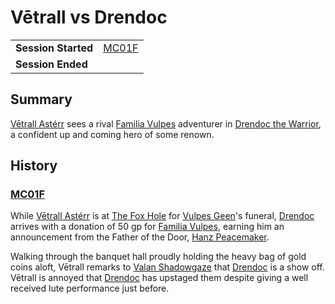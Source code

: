 # Vētrall vs Drendoc

|||
| --- | --- |
| **Session Started** | [MC01F](../sessions/completed/MC01F.md) | storyline.2
| **Session Ended** | |

## Summary

[Vētrall Astérr](../characters/vetrall-asterr.md) sees a rival [Familia Vulpes](../organisations/familia-vulpes.md) adventurer in [Drendoc the Warrior](../characters/drendoc.md), a confident up and coming hero of some renown.

## History

### [MC01F](../sessions/completed/MC01F.md)

While [Vētrall Astérr](../characters/vetrall-asterr.md) is at [The Fox Hole](../places/buildings/the-fox-hole.md) for [Vulpes Geen](../characters/vulpes-geen.md)'s funeral, [Drendoc](../characters/drendoc.md) arrives with a donation of 50 gp for [Familia Vulpes](../organisations/familia-vulpes.md), earning him an announcement from the Father of the Door, [Hanz Peacemaker](../characters/hanz-peacemaker.md).

Walking through the banquet hall proudly holding the heavy bag of gold coins aloft, Vētrall remarks to [Valan Shadowgaze](../characters/valan-shadowgaze.md) that [Drendoc](../characters/drendoc.md) is a show off. Vētrall is annoyed that [Drendoc](../characters/drendoc.md) has upstaged them despite giving a well received lute performance just before.
